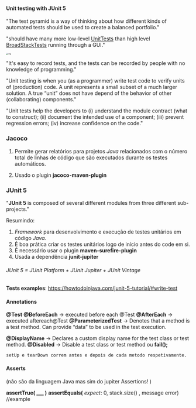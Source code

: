 #### Unit testing with JUnit 5

"The test pyramid is a way of thinking about how different kinds of automated tests should be used to create a balanced portfolio."

"should have many more low-level [UnitTests](https://martinfowler.com/bliki/UnitTest.html) than high level [BroadStackTests](https://martinfowler.com/bliki/BroadStackTest.html) running through a GUI."

<img src="https://i.gyazo.com/9daef5df1e7b5832d1b40c83eccbabde.png" alt="img" style="zoom:33%;" />

"It's easy to record tests, and the tests can be recorded by people with no knowledge of programming."

"Unit testing is when you (as a programmer) write test code to verify units of (production) code. A unit
represents a small subset of a much larger solution. A true “unit” does not have depend of the
behavior of other (collaborating) components."

"Unit tests help the developers to (i) understand the module contract (what to construct); (ii)
document the intended use of a component; (iii) prevent regression errors; (iv) increase confidence
on the code."



### Jacoco

1. Permite gerar relatórios para projetos *Java* relacionados com o número total de linhas de código que são executados durante os testes automáticos.

2. Usado o plugin  **jacoco-maven-plugin**

   

### **JUnit 5**

"**JUnit 5** is composed of several different modules from three different sub-projects."

Resumindo:

1. *Framework* para desenvolvimento e execução de testes unitários em código *Java*.
2. É boa prática criar os testes unitários logo de início antes do code em si.
3. É necessário usar o  plugin **maven-surefire-plugin** 
4. Usada a dependência **junit-jupiter** 

###### JUnit 5 = JUnit Platform + JUnit Jupiter + JUnit Vintage



**Tests examples**: https://howtodoinjava.com/junit-5-tutorial/#write-test

#### Annotations

**@Test** 
**@BeforeEach** -> executed before each @Test
**@AfterEach** -> executed aftereach@Test
**@ParameterizedTest** -> Denotes that a method is a test method. Can provide “data” to be used in the test execution.

**@DisplayName** -> Declares a custom display name for the test class or test method. 
**@Disabled** -> Disable a test class or test method ou **fail();**



```
setUp e tearDown correm antes e depois de cada metodo respetivamente.
```

#### Asserts 

(não são da linguagem Java mas sim do jupiter Assertions! )

**assertTrue( ___ )**
**assertEquals(** *expect*: 0, stack.size() ,  message error)    //example



